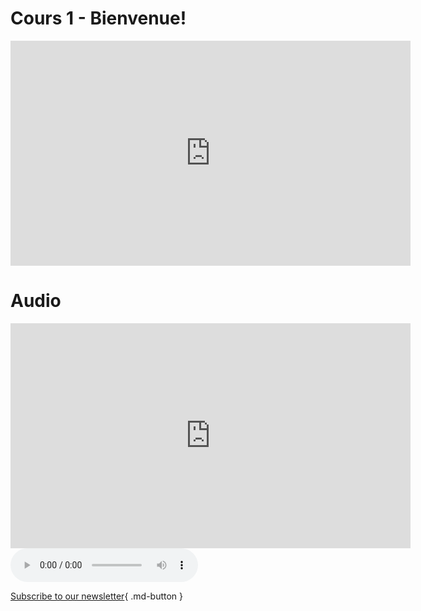 # Cours 1 - Bienvenue!

<iframe src="https://cmontmorency365-my.sharepoint.com/personal/lora_boisvert_cmontmorency_qc_ca/_layouts/15/embed.aspx?UniqueId=c33b1fa0-e9d5-464e-9d9f-d8a5209138c7&embed=%7B%22ust%22%3Atrue%2C%22hv%22%3A%22CopyEmbedCode%22%7D&referrer=StreamWebApp&referrerScenario=EmbedDialog.Create" width="640" height="360" frameborder="0" scrolling="no" allowfullscreen title="03_presentation_interface.mp4"></iframe>

# Audio
<iframe src="https://cmontmorency365.sharepoint.com/sites/Test814/_layouts/15/embed.aspx?UniqueId=f160b7fc-0c02-48bb-a2e2-891537c26874&embed=%7B%22ust%22%3Atrue%2C%22hv%22%3A%22CopyEmbedCode%22%7D&referrer=StreamWebApp&referrerScenario=EmbedDialog.Create" width="640" height="360" frameborder="0" scrolling="no" allowfullscreen title="JeanToba-LeManegePourLesAntilles.mp3"></iframe>

<audio controls>
<source src="https://cmontmorency365.sharepoint.com/:u:/r/sites/Test814/Documents%20partages/General/JeanToba-LeManegePourLesAntilles.mp3?csf=1&web=1&e=74LpGf" type="audio/mpeg">
</audio>

[Subscribe to our newsletter](https://cmontmorency365-my.sharepoint.com/:v:/g/personal/lora_boisvert_cmontmorency_qc_ca/EVmoKapTOL1Am-kdZ2p9yTYBpBSGgi6B7rUxMS46wNZfLw?e=b1og10){ .md-button }


